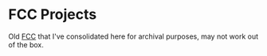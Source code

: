# FCC Projects
Old [FCC](https://freecodecamp.com) that I've consolidated here for archival purposes, may not work out of the box.

